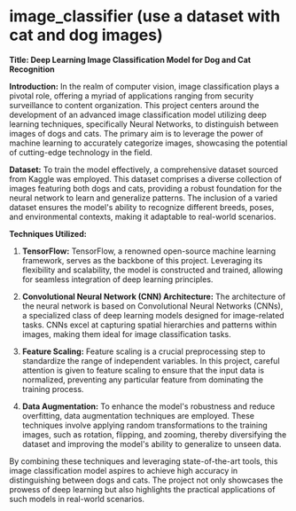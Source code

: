 # image_classifier (use a dataset with cat and dog images)

**Title: Deep Learning Image Classification Model for Dog and Cat Recognition**

**Introduction:**
In the realm of computer vision, image classification plays a pivotal role, offering a myriad of applications ranging from security surveillance to content organization. This project centers around the development of an advanced image classification model utilizing deep learning techniques, specifically Neural Networks, to distinguish between images of dogs and cats. The primary aim is to leverage the power of machine learning to accurately categorize images, showcasing the potential of cutting-edge technology in the field.

**Dataset:**
To train the model effectively, a comprehensive dataset sourced from Kaggle was employed. This dataset comprises a diverse collection of images featuring both dogs and cats, providing a robust foundation for the neural network to learn and generalize patterns. The inclusion of a varied dataset ensures the model's ability to recognize different breeds, poses, and environmental contexts, making it adaptable to real-world scenarios.

**Techniques Utilized:**

1. **TensorFlow:**
   TensorFlow, a renowned open-source machine learning framework, serves as the backbone of this project. Leveraging its flexibility and scalability, the model is constructed and trained, allowing for seamless integration of deep learning principles.

2. **Convolutional Neural Network (CNN) Architecture:**
   The architecture of the neural network is based on Convolutional Neural Networks (CNNs), a specialized class of deep learning models designed for image-related tasks. CNNs excel at capturing spatial hierarchies and patterns within images, making them ideal for image classification tasks.

3. **Feature Scaling:**
   Feature scaling is a crucial preprocessing step to standardize the range of independent variables. In this project, careful attention is given to feature scaling to ensure that the input data is normalized, preventing any particular feature from dominating the training process.

4. **Data Augmentation:**
   To enhance the model's robustness and reduce overfitting, data augmentation techniques are employed. These techniques involve applying random transformations to the training images, such as rotation, flipping, and zooming, thereby diversifying the dataset and improving the model's ability to generalize to unseen data.

By combining these techniques and leveraging state-of-the-art tools, this image classification model aspires to achieve high accuracy in distinguishing between dogs and cats. The project not only showcases the prowess of deep learning but also highlights the practical applications of such models in real-world scenarios.
